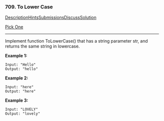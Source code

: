### 709. To Lower Case

[Description](https://leetcode.com/problems/to-lower-case/description/)[Hints](https://leetcode.com/problems/to-lower-case/hints/)[Submissions](https://leetcode.com/problems/to-lower-case/submissions/)[Discuss](https://leetcode.com/problems/to-lower-case/discuss/)[Solution](https://leetcode.com/problems/to-lower-case/solution/)

[Pick One](https://leetcode.com/problems/random-one-question/)

------

Implement function ToLowerCase() that has a string parameter str, and returns the same string in lowercase.

 

**Example 1:**

```
Input: "Hello"
Output: "hello"
```

**Example 2:**

```
Input: "here"
Output: "here"
```

**Example 3:**

```
Input: "LOVELY"
Output: "lovely"
```